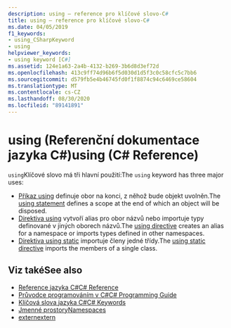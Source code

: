 ```yaml
---
description: using – reference pro klíčové slovo-C#
title: using – reference pro klíčové slovo-C#
ms.date: 04/05/2019
f1_keywords:
- using_CSharpKeyword
- using
helpviewer_keywords:
- using keyword [C#]
ms.assetid: 124e1a63-2a4b-4132-b269-3b6d8d3ef72d
ms.openlocfilehash: 413c9ff74d96b6f5d030d1d5f3c0c58cfc5c7bb6
ms.sourcegitcommit: d579fb5e4b46745fd0f1f8874c94c6469ce58604
ms.translationtype: MT
ms.contentlocale: cs-CZ
ms.lasthandoff: 08/30/2020
ms.locfileid: "89141891"
---
```

# <a name="using-c-reference"></a><span data-ttu-id="82ccf-103">using (Referenční dokumentace jazyka C#)</span><span class="sxs-lookup"><span data-stu-id="82ccf-103">using (C# Reference)</span></span>

<span data-ttu-id="82ccf-104">`using`Klíčové slovo má tři hlavní použití:</span><span class="sxs-lookup"><span data-stu-id="82ccf-104">The `using` keyword has three major uses:</span></span>

- <span data-ttu-id="82ccf-105">[Příkaz using](using-statement.md) definuje obor na konci, z něhož bude objekt uvolněn.</span><span class="sxs-lookup"><span data-stu-id="82ccf-105">The [using statement](using-statement.md) defines a scope at the end of which an object will be disposed.</span></span>
- <span data-ttu-id="82ccf-106">[Direktiva using](using-directive.md) vytvoří alias pro obor názvů nebo importuje typy definované v jiných oborech názvů.</span><span class="sxs-lookup"><span data-stu-id="82ccf-106">The [using directive](using-directive.md) creates an alias for a namespace or imports types defined in other namespaces.</span></span>
- <span data-ttu-id="82ccf-107">[Direktiva using static](using-static.md) importuje členy jedné třídy.</span><span class="sxs-lookup"><span data-stu-id="82ccf-107">The [using static directive](using-static.md) imports the members of a single class.</span></span>

## <a name="see-also"></a><span data-ttu-id="82ccf-108">Viz také</span><span class="sxs-lookup"><span data-stu-id="82ccf-108">See also</span></span>

- [<span data-ttu-id="82ccf-109">Reference jazyka C#</span><span class="sxs-lookup"><span data-stu-id="82ccf-109">C# Reference</span></span>](../index.md)
- [<span data-ttu-id="82ccf-110">Průvodce programováním v C#</span><span class="sxs-lookup"><span data-stu-id="82ccf-110">C# Programming Guide</span></span>](../../programming-guide/index.md)
- [<span data-ttu-id="82ccf-111">Klíčová slova jazyka C#</span><span class="sxs-lookup"><span data-stu-id="82ccf-111">C# Keywords</span></span>](index.md)
- [<span data-ttu-id="82ccf-112">Jmenné prostory</span><span class="sxs-lookup"><span data-stu-id="82ccf-112">Namespaces</span></span>](../../programming-guide/namespaces/index.md)
- [<span data-ttu-id="82ccf-113">extern</span><span class="sxs-lookup"><span data-stu-id="82ccf-113">extern</span></span>](extern.md)
